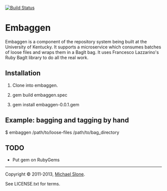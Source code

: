 [![Build Status](https://travis-ci.org/uklibraries/embaggen.png)](https://travis-ci.org/uklibraries/embaggen)

Embaggen
========

Embaggen is a component of the repository system being 
built at the University of Kentucky.  It supports a
microservice which consumes batches of loose files and 
wraps them in a BagIt bag.  It uses Francesco Lazzarino's
Ruby BagIt library to do all the real work.

Installation
------------

1. Clone into embaggen.

2. gem build embaggen.spec

3. gem install embaggen-0.0.1.gem

Example: bagging and tagging by hand
------------------------------------

  $ embaggen /path/to/loose-files /path/to/bag_directory

TODO
----

* Put gem on RubyGems

---

Copyright © 2011-2013, [Michael Slone](mailto:m.slone@uky.edu).

See LICENSE.txt for terms.

